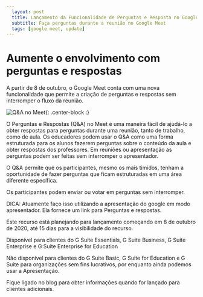 ```yaml
---
  layout: post
  title: Lançamento da Funcionalidade de Perguntas e Resposta no Google Meet 
  subtitle: Faça perguntas durante a reunião no Google Meet
  tags: [google meet, update]
---
```


# Aumente o envolvimento com perguntas e respostas 

A partir de 8 de outubro, o Google Meet conta com uma nova funcionalidade que permite a criação de perguntas e respostas sem interromper o fluxo da reunião.

![Q&A no Meet ](https://1.bp.blogspot.com/-Q0ELqPUZ3KM/X3X5M5uKnvI/AAAAAAAAJQs/jHk6hFcjtMMuUcWq_fyaLAWMY64Ox3jgwCLcBGAsYHQ/w640-h400/Q%2526A%2Bparticipant.png){: .center-block :}

O Perguntas e Respostas (Q&A) no Meet é uma maneira fácil de ajudá-lo a obter respostas para perguntas durante uma reunião, 
tanto de trabalho, como de aula. Os educadores podem usar o Q&A como uma forma estruturada para os alunos fazerem perguntas 
sobre o conteúdo da aula e obter respostas dos professores. Em reuniões ou apresentação as perguntas podem ser feitas sem interromper o apresentador.

O Q&A permite que os participantes, mesmo os mais timidos, tenham a oportunidade de fazer perguntas que ficam estruturadas em uma área diferente específica.

Os participantes podem enviar ou votar em perguntas sem interromper.

DICA: Atuamente faço isso utilizando a apresentação do google em modo apresentador. Ela fornece um link para Perguntas e respostas.

Este recurso está planejando para lançamento começando em 8 de outubro de 2020, até 15 dias para a visibilidade do recurso.

Disponível para clientes do G Suite Essentials, G Suite Business, G Suite Enterprise e G Suite Enterprise for Education

Não disponível para clientes do G Suite Basic, G Suite for Education e G Suite para organizações sem fins lucrativos, por enquanto ainda podemos usar a Apresentação.

Fique ligado no blog para obter informações quando for lançado para clientes adicionais.
